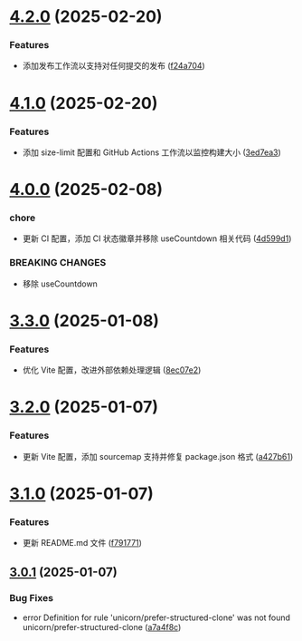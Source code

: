 # [4.2.0](https://github.com/yanhao98/utils4u/compare/v4.1.0...v4.2.0) (2025-02-20)


### Features

* 添加发布工作流以支持对任何提交的发布 ([f24a704](https://github.com/yanhao98/utils4u/commit/f24a704b7569bff51a3380a358f3030684d64d17))

# [4.1.0](https://github.com/yanhao98/utils4u/compare/v4.0.0...v4.1.0) (2025-02-20)


### Features

* 添加 size-limit 配置和 GitHub Actions 工作流以监控构建大小 ([3ed7ea3](https://github.com/yanhao98/utils4u/commit/3ed7ea3a8539f0f83e1aa1da285b63844ec08ed9))

# [4.0.0](https://github.com/yanhao98/utils4u/compare/v3.3.0...v4.0.0) (2025-02-08)


### chore

* 更新 CI 配置，添加 CI 状态徽章并移除 useCountdown 相关代码 ([4d599d1](https://github.com/yanhao98/utils4u/commit/4d599d1bc758de1609e2fa38b379762bb0848c67))


### BREAKING CHANGES

* 移除 useCountdown

# [3.3.0](https://github.com/yanhao98/utils4u/compare/v3.2.0...v3.3.0) (2025-01-08)


### Features

* 优化 Vite 配置，改进外部依赖处理逻辑 ([8ec07e2](https://github.com/yanhao98/utils4u/commit/8ec07e245ace73ba79954a53b9fe3f9853fa6fb8))

# [3.2.0](https://github.com/yanhao98/utils4u/compare/v3.1.0...v3.2.0) (2025-01-07)


### Features

* 更新 Vite 配置，添加 sourcemap 支持并修复 package.json 格式 ([a427b61](https://github.com/yanhao98/utils4u/commit/a427b612b06b4d77818513d188d1b0a74818d7f4))

# [3.1.0](https://github.com/yanhao98/utils4u/compare/v3.0.1...v3.1.0) (2025-01-07)


### Features

* 更新 README.md 文件 ([f791771](https://github.com/yanhao98/utils4u/commit/f791771819671e2d9166d457b1b0f5dce71d3246))

## [3.0.1](https://github.com/yanhao98/utils4u/compare/v3.0.0...v3.0.1) (2025-01-07)


### Bug Fixes

* error  Definition for rule 'unicorn/prefer-structured-clone' was not found  unicorn/prefer-structured-clone ([a7a4f8c](https://github.com/yanhao98/utils4u/commit/a7a4f8c5be1a61caa0ecb473bf8f026a2adc2cb1))
